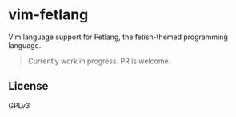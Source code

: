 # vim-fetlang

Vim language support for Fetlang, the fetish-themed programming language.

> Currently work in progress. PR is welcome.

## License

GPLv3
